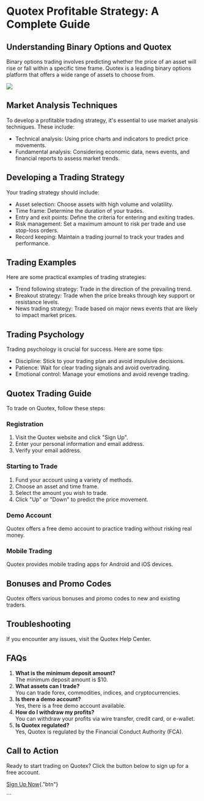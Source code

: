 # Quotex Profitable Strategy: A Complete Guide

## Understanding Binary Options and Quotex

Binary options trading involves predicting whether the price of an asset
will rise or fall within a specific time frame. Quotex is a leading
binary options platform that offers a wide range of assets to choose
from.

[![](https://static.quotex.io/files/4_en/300_250.jpg)](https://traff.sbs/brokerqxlid)

## Market Analysis Techniques

To develop a profitable trading strategy, it\'s essential to use market
analysis techniques. These include:

-   Technical analysis: Using price charts and indicators to predict
    price movements.
-   Fundamental analysis: Considering economic data, news events, and
    financial reports to assess market trends.

## Developing a Trading Strategy

Your trading strategy should include:

-   Asset selection: Choose assets with high volume and volatility.
-   Time frame: Determine the duration of your trades.
-   Entry and exit points: Define the criteria for entering and exiting
    trades.
-   Risk management: Set a maximum amount to risk per trade and use
    stop-loss orders.
-   Record keeping: Maintain a trading journal to track your trades and
    performance.

## Trading Examples

Here are some practical examples of trading strategies:

-   Trend following strategy: Trade in the direction of the prevailing
    trend.
-   Breakout strategy: Trade when the price breaks through key support
    or resistance levels.
-   News trading strategy: Trade based on major news events that are
    likely to impact market prices.

## Trading Psychology

Trading psychology is crucial for success. Here are some tips:

-   Discipline: Stick to your trading plan and avoid impulsive
    decisions.
-   Patience: Wait for clear trading signals and avoid overtrading.
-   Emotional control: Manage your emotions and avoid revenge trading.

## Quotex Trading Guide

To trade on Quotex, follow these steps:

### Registration

1.  Visit the Quotex website and click "Sign Up".
2.  Enter your personal information and email address.
3.  Verify your email address.

### Starting to Trade

1.  Fund your account using a variety of methods.
2.  Choose an asset and time frame.
3.  Select the amount you wish to trade.
4.  Click "Up" or "Down" to predict the price movement.

### Demo Account

Quotex offers a free demo account to practice trading without risking
real money.

### Mobile Trading

Quotex provides mobile trading apps for Android and iOS devices.

## Bonuses and Promo Codes

Quotex offers various bonuses and promo codes to new and existing
traders.

## Troubleshooting

If you encounter any issues, visit the Quotex Help Center.

## FAQs

1.  **What is the minimum deposit amount?**\
    The minimum deposit amount is \$10.
2.  **What assets can I trade?**\
    You can trade forex, commodities, indices, and cryptocurrencies.
3.  **Is there a demo account?**\
    Yes, there is a free demo account available.
4.  **How do I withdraw my profits?**\
    You can withdraw your profits via wire transfer, credit card, or
    e-wallet.
5.  **Is Quotex regulated?**\
    Yes, Quotex is regulated by the Financial Conduct Authority (FCA).

## Call to Action

Ready to start trading on Quotex? Click the button below to sign up for
a free account.

[Sign Up Now](\%22https://traff.sbs/brokerqxsignup\%22){."btn"}

\`\`\`

